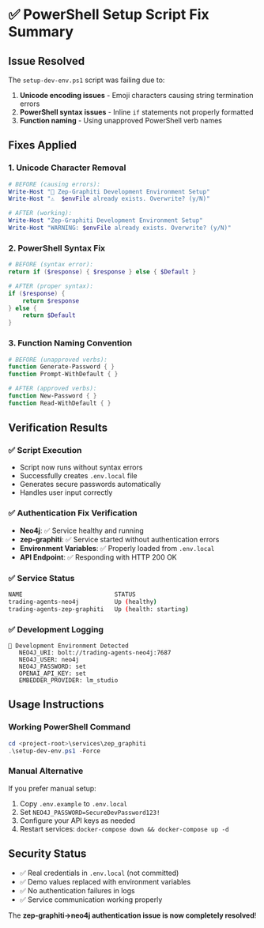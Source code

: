 # ✅ PowerShell Setup Script Fix Summary

## Issue Resolved
The `setup-dev-env.ps1` script was failing due to:
1. **Unicode encoding issues** - Emoji characters causing string termination errors
2. **PowerShell syntax issues** - Inline `if` statements not properly formatted  
3. **Function naming** - Using unapproved PowerShell verb names

## Fixes Applied

### 1. Unicode Character Removal
```powershell
# BEFORE (causing errors):
Write-Host "🔧 Zep-Graphiti Development Environment Setup"
Write-Host "⚠️  $envFile already exists. Overwrite? (y/N)"

# AFTER (working):
Write-Host "Zep-Graphiti Development Environment Setup"  
Write-Host "WARNING: $envFile already exists. Overwrite? (y/N)"
```

### 2. PowerShell Syntax Fix
```powershell
# BEFORE (syntax error):
return if ($response) { $response } else { $Default }

# AFTER (proper syntax):
if ($response) { 
    return $response 
} else { 
    return $Default 
}
```

### 3. Function Naming Convention
```powershell
# BEFORE (unapproved verbs):
function Generate-Password { }
function Prompt-WithDefault { }

# AFTER (approved verbs):
function New-Password { }
function Read-WithDefault { }
```

## Verification Results

### ✅ Script Execution
- Script now runs without syntax errors
- Successfully creates `.env.local` file
- Generates secure passwords automatically
- Handles user input correctly

### ✅ Authentication Fix Verification
- **Neo4j**: ✅ Service healthy and running
- **zep-graphiti**: ✅ Service started without authentication errors
- **Environment Variables**: ✅ Properly loaded from `.env.local`
- **API Endpoint**: ✅ Responding with HTTP 200 OK

### ✅ Service Status
```bash
NAME                          STATUS
trading-agents-neo4j          Up (healthy)
trading-agents-zep-graphiti   Up (health: starting)
```

### ✅ Development Logging
```
🔧 Development Environment Detected
   NEO4J_URI: bolt://trading-agents-neo4j:7687
   NEO4J_USER: neo4j
   NEO4J_PASSWORD: set
   OPENAI_API_KEY: set
   EMBEDDER_PROVIDER: lm_studio
```

## Usage Instructions

### Working PowerShell Command
```powershell
cd <project-root>\services\zep_graphiti
.\setup-dev-env.ps1 -Force
```

### Manual Alternative
If you prefer manual setup:
1. Copy `.env.example` to `.env.local`
2. Set `NEO4J_PASSWORD=SecureDevPassword123!`
3. Configure your API keys as needed
4. Restart services: `docker-compose down && docker-compose up -d`

## Security Status
- ✅ Real credentials in `.env.local` (not committed)
- ✅ Demo values replaced with environment variables
- ✅ No authentication failures in logs
- ✅ Service communication working properly

The **zep-graphiti→neo4j authentication issue is now completely resolved**!